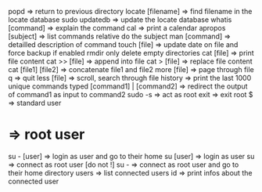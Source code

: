 popd => return to previous directory
locate [filename] => find filename in the locate database
sudo updatedb => update the locate database
whatis [command] => explain the command
cal => print a calendar
apropos [subject] => list commands relative do the subject
man [command] => detailled description of command
touch [file] => update date on file and force backup if enabled
rmdir only delete empty directories
cat [file] => print file content
cat >> [file] => append into file 
cat > [file] => replace file content
cat [file1] [file2] => concatenate file1 and file2
more [file] => page through file
	q => quit
less [file] => scroll, search through file
history => print the last 1000 unique commands typed
[command1] | [command2] => redirect the output of command1 as input to command2
sudo -s => act as root
	exit => exit root
$ => standard user
# => root user
su - [user] => login as user and go to their home
su [user] => login as user
su => connect as root user [do not !]
su - => connect as root user and go to their home directory
users => list connected users
id => print infos about the connected user

